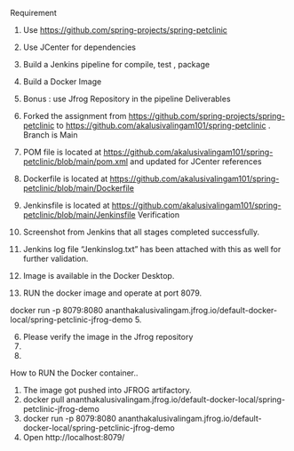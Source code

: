 Requirement
1.	Use https://github.com/spring-projects/spring-petclinic  
2.	Use JCenter for dependencies 
3.	Build a Jenkins pipeline for compile, test , package
4.	Build a Docker Image
5.	Bonus : use Jfrog Repository in the pipeline
Deliverables

1.	Forked the assignment from https://github.com/spring-projects/spring-petclinic to https://github.com/akalusivalingam101/spring-petclinic . Branch is Main
2.	POM file is located at https://github.com/akalusivalingam101/spring-petclinic/blob/main/pom.xml and updated for JCenter references
3.	Dockerfile is located at https://github.com/akalusivalingam101/spring-petclinic/blob/main/Dockerfile
4.	Jenkinsfile is located at https://github.com/akalusivalingam101/spring-petclinic/blob/main/Jenkinsfile
Verification

1.	Screenshot from Jenkins that all stages completed successfully.

 

2.	Jenkins log file “Jenkinslog.txt” has been attached with this as well for further validation.
3.	Image is available in the Docker Desktop. 

 

4.	RUN the docker image and operate at port 8079.

docker run -p 8079:8080 ananthakalusivalingam.jfrog.io/default-docker-local/spring-petclinic-jfrog-demo
5.	 


 
6.	Please verify the image in the Jfrog repository
7.	 
8.	
How to RUN the Docker container..

1.	The image got pushed into JFROG artifactory.
2.	docker pull ananthakalusivalingam.jfrog.io/default-docker-local/spring-petclinic-jfrog-demo
3.	docker run -p 8079:8080 ananthakalusivalingam.jfrog.io/default-docker-local/spring-petclinic-jfrog-demo
4.	Open http://localhost:8079/


